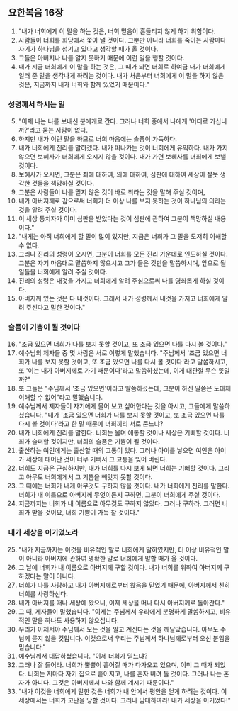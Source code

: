 ## 요한복음 16장

1. "내가 너희에게 이 말을 하는 것은, 너희 믿음이 흔들리지 않게 하기 위함이다.
2. 사람들이 너희를 회당에서 쫓아 낼 것이다. 그뿐만 아니라 너희를 죽이는 사람마다 자기가 하나님을 섬기고 있다고 생각할 때가 올 것이다.
3. 그들은 아버지나 나를 알지 못하기 때문에 이런 일을 행할 것이다.
4. 내가 지금 너희에게 이 말을 하는 것은, 그 때가 되면 너희로 하여금 내가 너희에게 일러 준 말을 생각나게 하려는 것이다. 내가 처음부터 너희에게 이 말을 하지 않은 것은, 지금까지 내가 너희와 함께 있었기 때문이다."
### 성령께서 하시는 일
5. "이제 나는 나를 보내신 분에게로 간다. 그러나 너희 중에서 나에게 '어디로 가십니까?'라고 묻는 사람이 없다.
6. 하지만 내가 이런 말을 하므로 너희 마음에는 슬픔이 가득하다.
7. 내가 너희에게 진리를 말하겠다. 내가 떠나가는 것이 너희에게 유익하다. 내가 가지 않으면 보혜사가 너희에게 오시지 않을 것이다. 내가 가면 보혜사를 너희에게 보낼 것이다.
8. 보혜사가 오시면, 그분은 죄에 대하여, 의에 대하여, 심판에 대하여 세상이 잘못 생각한 것들을 책망하실 것이다.
9. 그분은 사람들이 나를 믿지 않은 것이 바로 죄라는 것을 말해 주실 것이며,
10. 내가 아버지께로 감으로써 너희가 더 이상 나를 보지 못하는 것이 하나님의 의라는 것을 알려 주실 것이다.
11. 이 세상 통치자가 이미 심판을 받았다는 것이 심판에 관하여 그분이 책망하실 내용이다."
12. "내게는 아직 너희에게 할 말이 많이 있지만, 지금은 너희가 그 말을 도저히 이해할 수 없다.
13. 그러나 진리의 성령이 오시면, 그분이 너희를 모든 진리 가운데로 인도하실 것이다. 그분은 자기 마음대로 말씀하지 않으시고 그가 들은 것만을 말씀하시며, 앞으로 될 일들을 너희에게 알려 주실 것이다.
14. 진리의 성령은 내것을 가지고 너희에게 알려 주심으로써 나를 영화롭게 하실 것이다.
15. 아버지께 있는 것은 다 내것이다. 그래서 내가 성령께서 내것을 가지고 너희에게 알려 주신다고 말한 것이다."
### 슬픔이 기쁨이 될 것이다
16. "조금 있으면 너희가 나를 보지 못할 것이고, 또 조금 있으면 나를 다시 볼 것이다."
17. 예수님의 제자들 중 몇 사람은 서로 이렇게 말했습니다. "주님께서 '조금 있으면 너희가 나를 보지 못할 것이고, 또 조금 있으면 나를 다시 볼 것이다'라고 말씀하시고, 또 '이는 내가 아버지께로 가기 때문이다'라고 말씀하셨는데, 이게 대관절 무슨 뜻일까?"
18. 또 그들은 "주님께서 '조금 있으면'이라고 말씀하셨는데, 그분이 하신 말씀은 도대체 이해할 수 없어"라고 말했습니다.
19. 예수님께서 제자들이 자기에게 물어 보고 싶어한다는 것을 아시고, 그들에게 말씀하셨습니다. "내가 '조금 있으면 너희가 나를 보지 못할 것이고, 또 조금 있으면 나를 다시 볼 것이다'라고 한 말 때문에 너희끼리 서로 묻느냐?
20. 내가 너희에게 진리를 말한다. 너희는 울며 애통할 것이나 세상은 기뻐할 것이다. 너희가 슬퍼할 것이지만, 너희의 슬픔은 기쁨이 될 것이다.
21. 출산하는 여인에게는 출산할 때의 고통이 있다. 그러나 아이를 낳으면 여인은 아이가 세상에 태어난 것이 너무 기뻐서 그 고통을 잊어 버린다.
22. 너희도 지금은 근심하지만, 내가 너희를 다시 보게 되면 너희는 기뻐할 것이다. 그리고 아무도 너희에게서 그 기쁨을 빼앗지 못할 것이다.
23. 그 때에는 너희가 내게 아무것도 구하지 않을 것이다. 내가 너희에게 진리를 말한다. 너희가 내 이름으로 아버지께 무엇이든지 구하면, 그분이 너희에게 주실 것이다.
24. 지금까지는 너희가 내 이름으로 아무것도 구하지 않았다. 그러나 구하라. 그러면 너희가 받을 것이요, 너희 기쁨이 가득 찰 것이다."
### 내가 세상을 이기었노라
25. "내가 지금까지는 이것을 비유적인 말로 너희에게 말하였지만, 더 이상 비유적인 말이 아니라 아버지에 관하여 명확한 말로 너희에게 말할 때가 올 것이다.
26. 그 날에 너희가 내 이름으로 아버지께 구할 것이다. 내가 너희를 위하여 아버지께 구하겠다는 말이 아니다.
27. 너희가 나를 사랑하고 내가 아버지께로부터 왔음을 믿었기 때문에, 아버지께서 친히 너희를 사랑하신다.
28. 내가 아버지를 떠나 세상에 왔으니, 이제 세상을 떠나 다시 아버지께로 돌아간다."
29. 그 때, 제자들이 말했습니다. "이제는 주님께서 우리에게 분명하게 말씀하시고, 비유적인 말을 하나도 사용하지 않으십니다.
30. 우리가 이제서야 주님께서 모든 것을 알고 계신다는 것을 깨달았습니다. 아무도 주님께 묻지 않을 것입니다. 이것으로써 우리는 주님께서 하나님께로부터 오신 분임을 믿습니다."
31. 예수님께서 대답하셨습니다. "이제 너희가 믿느냐?
32. 그러나 잘 들어라. 너희가 뿔뿔이 흩어질 때가 다가오고 있으며, 이미 그 때가 되었다. 너희는 저마다 자기 집으로 흩어지고, 나를 혼자 버려 둘 것이다. 그러나 나는 혼자가 아니다. 그것은 아버지께서 나와 함께 계시기 때문이다."
33. "내가 이것을 너희에게 말한 것은 너희가 내 안에서 평안을 얻게 하려는 것이다. 이 세상에서는 너희가 고난을 당할 것이다. 그러나 담대하여라! 내가 세상을 이기었다!"